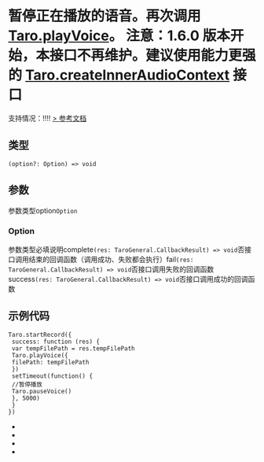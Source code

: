 # 暂停正在播放的语音。再次调用 [Taro.playVoice](stopVoice.html)。 **注意：1.6.0 版本开始，本接口不再维护。建议使用能力更强的 [Taro.createInnerAudioContext](createInnerAudioContext.html) 接口**
支持情况：!!!!
[> 参考文档
](https://developers.weixin.qq.com/miniprogram/dev/api/media/audio/wx.pauseVoice.html)
## 类型[​](pauseVoice.html#类型)
```tsx
(option?: Option) => void
```

## 参数[​](pauseVoice.html#参数)
参数类型option`Option`
### Option[​](pauseVoice.html#option)
参数类型必填说明complete`(res: TaroGeneral.CallbackResult) => void`否接口调用结束的回调函数（调用成功、失败都会执行）fail`(res: TaroGeneral.CallbackResult) => void`否接口调用失败的回调函数success`(res: TaroGeneral.CallbackResult) => void`否接口调用成功的回调函数
## 示例代码[​](pauseVoice.html#示例代码)
```tsx
Taro.startRecord({
 success: function (res) {
 var tempFilePath = res.tempFilePath
 Taro.playVoice({
 filePath: tempFilePath
 })
 setTimeout(function() {
 //暂停播放
 Taro.pauseVoice()
 }, 5000)
 }
})
```

- 
- 

- 

-
